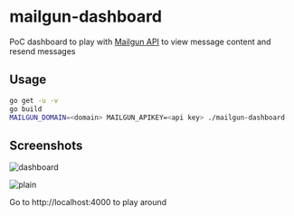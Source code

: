 # mailgun-dashboard

PoC dashboard to play with [Mailgun API](https://github.com/mailgun/mailgun-go) to view message content and resend messages

## Usage

```bash
go get -u -v
go build
MAILGUN_DOMAIN=<domain> MAILGUN_APIKEY=<api key> ./mailgun-dashboard
```

## Screenshots

![dashboard](http://i.imgur.com/8lb6l82.png)

![plain](http://i.imgur.com/fK365Vz.png)

Go to http://localhost:4000 to play around
